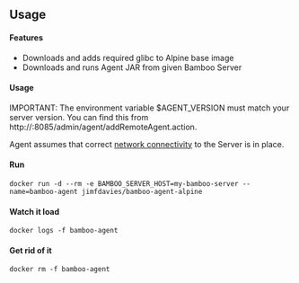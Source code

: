 Usage
-----

#### Features
- Downloads and adds required glibc to Alpine base image
- Downloads and runs Agent JAR from given Bamboo Server

#### Usage
IMPORTANT: The environment variable $AGENT_VERSION must match your server version.
You can find this from http://<my-bamboo-server>:8085/admin/agent/addRemoteAgent.action.

Agent assumes that correct [network connectivity](https://confluence.atlassian.com/bamkb/troubleshooting-remote-agents-216957427.html) to the Server is in place.

#### Run
```
docker run -d --rm -e BAMBOO_SERVER_HOST=my-bamboo-server --name=bamboo-agent jimfdavies/bamboo-agent-alpine
```
#### Watch it load
```
docker logs -f bamboo-agent
```
#### Get rid of it
```
docker rm -f bamboo-agent
```
